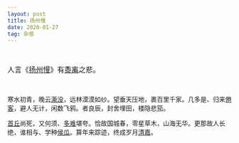 ```yaml
---
layout: post
title: 扬州慢
date: 2020-01-27
tag: 杂感
---
```



<br>

<font size=3>人言《<a href="https://www.zdic.net/hans/%E6%89%AC%E5%B7%9E%E6%85%A2">扬州慢</a>》有<a href="https://www.zdic.net/hans/%E9%BB%8D%E7%A6%BB">黍离</a>之悲。</font>

<br>

寒水初青，晚云[澌没](https://www.zdic.net/hans/%E6%BE%8C)，远林漠漠如纱。望垂天压地，裹百里千家。几多是、归来[倦客](https://www.zdic.net/hans/%E5%80%A6%E5%AE%A2)，避人无计，闲数飞鸦。者良辰，封舍埋田，楼隐悲笳。

[首丘](https://www.zdic.net/hans/%E9%A6%96%E4%B8%98)尚死，又何须、[多难](https://www.zdic.net/hans/%E5%A4%9A%E9%9A%BE)堪夸。恰故国城春，零星草木，山海无华。更那故人长绝，谁相与、学种[侯瓜](https://www.zdic.net/hans/%E4%B8%9C%E9%99%B5%E7%93%9C)。算年来踪迹，终成岁月[清嘉](https://www.zdic.net/hans/%E6%B8%85%E5%98%89)。

<br>

